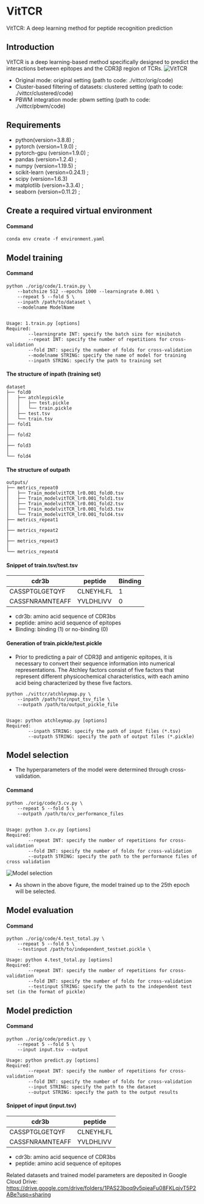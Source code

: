 # VitTCR
VitTCR: A deep learning method for peptide recognition prediction


## Introduction 
VitTCR is a deep learning-based method specifically designed to predict the interactions between epitopes and the CDR3β region of TCRs.
![VitTCR](./img/vittcr.png)
* Original mode: original setting (path to code: ./vittcr/orig/code)
* Cluster-based filtering of datasets: clustered setting (path to code: ./vittcr/clustered/code)
* PBWM integration mode: pbwm setting (path to code: ./vittcr/pbwm/code)


## Requirements
* python(version=3.8.8) ; 
* pytorch (version=1.9.0) ;
* pytorch-gpu (version=1.9.0) ; 
* pandas (version=1.2.4) ; 
* numpy (version=1.19.5) ; 
* scikit-learn (version=0.24.1) ; 
* scipy (version=1.6.3)
* matplotlib (version=3.3.4) ; 
* seaborn (version=0.11.2) ; 


## Create a required virtual environment
#### Command
```
conda env create -f environment.yaml
```

## Model training
#### Command
```
python ./orig/code/1.train.py \
    --batchsize 512 --epochs 1000 --learningrate 0.001 \
    --repeat 5 --fold 5 \
    --inpath /path/to/dataset \
    --modelname ModelName


Usage: 1.train.py [options]
Required:
        --learningrate INT: specify the batch size for minibatch
        --repeat INT: specify the number of repetitions for cross-validation
        --fold INT: specify the number of folds for cross-validation
        --modelname STRING: specify the name of model for training
        --inpath STRING: specify the path to training set
```

#### The structure of inpath (training set)

    dataset
    ├── fold0
    │   ├── atchleypickle
    │   │   ├── test.pickle
    │   │   └── train.pickle
    │   ├── test.tsv
    │   └── train.tsv
    ├── fold1
    │   
    ├── fold2
    │   
    ├── fold3
    │   
    └── fold4
        


#### The structure of outpath
    outputs/
    ├── metrics_repeat0
    │   ├── Train_modelvitTCR_lr0.001_fold0.tsv
    │   ├── Train_modelvitTCR_lr0.001_fold1.tsv
    │   ├── Train_modelvitTCR_lr0.001_fold2.tsv
    │   ├── Train_modelvitTCR_lr0.001_fold3.tsv
    │   └── Train_modelvitTCR_lr0.001_fold4.tsv
    ├── metrics_repeat1
    │   
    ├── metrics_repeat2
    │  
    ├── metrics_repeat3
    │  
    └── metrics_repeat4
       

#### Snippet of train.tsv/test.tsv
| cdr3b | peptide | Binding |
| ------- | ------- | ------- |
| CASSPTGLGETQYF | CLNEYHLFL | 1 |
| CASSFNRAMNTEAFF | YVLDHLIVV | 0 |
* cdr3b: amino acid sequence of CDR3bs
* peptide: amino acid sequence of epitopes
* Binding: binding (1) or no-binding (0)


#### Generation of train.pickle/test.pickle
* Prior to predicting a pair of CDR3β and antigenic epitopes, it is necessary to convert their sequence information into numerical representations. The Atchley factors consist of five factors that represent different physicochemical characteristics, with each amino acid being characterized by these five factors.
```
python ./vittcr/atchleymap.py \
    --inpath /path/to/input_tsv_file \
    --outpath /path/to/output_pickle_file


Usage: python atchleymap.py [options]
Required:
        --inpath STRING: specify the path of input files (*.tsv)
        --outpath STRING: specify the path of output files (*.pickle)
```

## Model selection
* The hyperparameters of the model were determined through cross-validation.
#### Command
```
python ./orig/code/3.cv.py \
    --repeat 5 --fold 5 \
    --outpath /path/to/cv_performance_files


Usage: python 3.cv.py [options]
Required:
        --repeat INT: specify the number of repetitions for cross-validation
        --fold INT: specify the number of folds for cross-validation
        --outpath STRING: specify the path to the performance files of cross validation
```


![Model selection](./img/loss.png)
* As shown in the above figure, the model trained up to the 25th epoch will be selected.


## Model evaluation
#### Command
```
python ./orig/code/4.test_total.py \
    --repeat 5 --fold 5 \
    --testinput /path/to/independent_testset.pickle \

Usage: python 4.test_total.py [options]
Required:
        --repeat INT: specify the number of repetitions for cross-validation
        --fold INT: specify the number of folds for cross-validation
        --testinput STRING: specify the path to the independent test set (in the format of pickle)
```

## Model prediction
#### Command
```
python ./orig/code/predict.py \
    --repeat 5 --fold 5 \
    --input input.tsv --output 

Usage: python predict.py [options]
Required:
        --repeat INT: specify the number of repetitions for cross-validation
        --fold INT: specify the number of folds for cross-validation
        --input STRING: specify the path to the dataset
        --output STRING: specify the path to the output results
```

#### Snippet of input (input.tsv)
| cdr3b | peptide | 
| ------- | ------- | 
| CASSPTGLGETQYF | CLNEYHLFL |
| CASSFNRAMNTEAFF | YVLDHLIVV |
* cdr3b: amino acid sequence of CDR3bs
* peptide: amino acid sequence of epitopes



Related datasets and trained model parameters are deposited in Google Cloud Drive: 
https://drive.google.com/drive/folders/1PAS23boq9v5pjeaFu08FKLqjvT5P2ABe?usp=sharing
